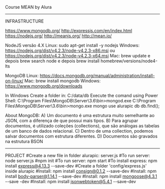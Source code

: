 Course MEAN by Alura

-------------------------------------------------------------------------------------------------------------------------------
INFRASTRUCTURE

https://www.mongodb.org/
http://expressjs.com/en/index.html
https://nodejs.org/
http://meanjs.org/
http://mean.io/


NodeJS versão 4.X
Linux: sudo apt-get install -y nodejs
Windows: https://nodejs.org/dist/v4.2.3/node-v4.2.3-x86.msi ou https://nodejs.org/dist/v4.2.3/node-v4.2.3-x64.msi
Mac: brew update e depois brew search node e depois brew install homebrew/versions/node4-lts

MongoDB
Linux: https://docs.mongodb.org/manual/administration/install-on-linux/
Mac: brew install mongodb
Windows: https://www.mongodb.org/downloads

In Windows
Create a folder in: C:/data/db
Execute the comand using Power Shell: 
C:\Program Files\MongoDB\Server\3.6\bin>mongod.exe
C:\Program Files\MongoDB\Server\3.6\bin>mongo.exe
mongo
use alurapic
db 
db.find();

About MongoDB:
A) Um documento é uma estrutura muito semelhante ao JSON, com a diferença de que possui mais tipos.
B) Para agrupar documentos, é utilizado coleções (collections), que são análogas as tabelas de um banco de dados relacional.
C) Dentro de uma collection, podemos salvar documentos com estrutura diferentes.
D) Documentos são gravados na estrutura BSON

--------------------------------------------------------------------------------------------------------------------------------
PROJECT
#Create a new file in folder alurapic: server.js
#To run server: node server.js
#npm init
#To run server: npm start
#To install express: npm install express@4.13.3 --save-dev
#Create a folder 'config/express.js' inside alurapic
#Install: npm install consign@0.1.2 --save-dev
#Install: npm install body-parser@1.14.1 --save-dev
#Install: npm install mongoose@4.3.1 --save -dev
#Install: npm install jsonwebtoken@5.4.1 --save-dev


